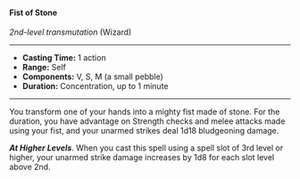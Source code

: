 #### Fist of Stone
*2nd-level transmutation* (Wizard)
___
- **Casting Time:** 1 action
- **Range:** Self
- **Components:** V, S, M (a small pebble)
- **Duration:** Concentration, up to 1 minute
---
You transform one of your hands into a mighty fist made of stone. For the duration, you have advantage on Strength checks and melee attacks made using your fist, and your unarmed strikes deal 1d18 bludgeoning damage.

***At Higher Levels***. When you cast this spell using a spell slot of 3rd level or higher, your unarmed strike damage increases by 1d8 for each slot level above 2nd.
